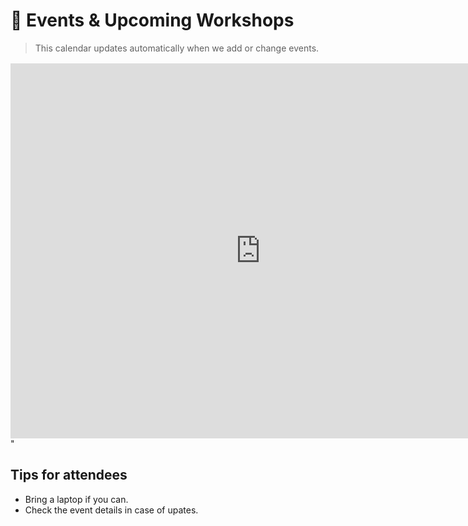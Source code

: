 # 📅 Events & Upcoming Workshops

> This calendar updates automatically when we add or change events.

<div style="margin: 1rem 0;">
  <!-- Replace with your own Google Calendar embed -->
<iframe src="https://calendar.google.com/calendar/embed?src=ba327072d0cebc93b28da725592e56e925dc3b49f5719b37cdf392f19237b521%40group.calendar.google.com&ctz=Europe%2FLondon" style="border: 0" width="800" height="600" frameborder="0" scrolling="no"></iframe>"
</div>

## Tips for attendees
- Bring a laptop if you can.  
- Check the event details in case of upates.

